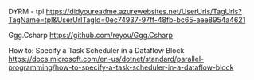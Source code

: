 DYRM - tpl
https://didyoureadme.azurewebsites.net/UserUrls/TagUrls?TagName=tpl&UserUrlTagId=0ec74937-97ff-48fb-bc65-aee8954a4621

Ggg.Csharp
https://github.com/reyou/Ggg.Csharp


How to: Specify a Task Scheduler in a Dataflow Block
https://docs.microsoft.com/en-us/dotnet/standard/parallel-programming/how-to-specify-a-task-scheduler-in-a-dataflow-block